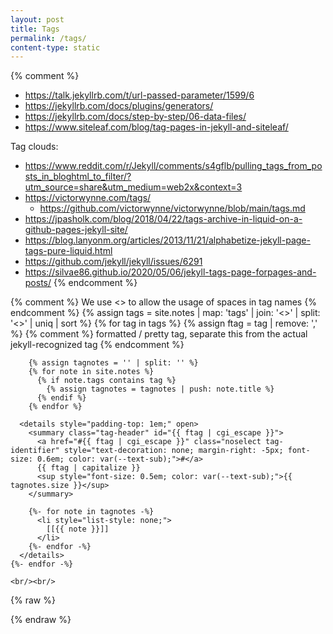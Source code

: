 ```yaml
---
layout: post
title: Tags
permalink: /tags/
content-type: static
---
```


{% comment %}

  - https://talk.jekyllrb.com/t/url-passed-parameter/1599/6
  - https://jekyllrb.com/docs/plugins/generators/
  - https://jekyllrb.com/docs/step-by-step/06-data-files/
  - https://www.siteleaf.com/blog/tag-pages-in-jekyll-and-siteleaf/

Tag clouds:
 - https://www.reddit.com/r/Jekyll/comments/s4gflb/pulling_tags_from_posts_in_bloghtml_to_filter/?utm_source=share&utm_medium=web2x&context=3
 - https://victorwynne.com/tags/
   - https://github.com/victorwynne/victorwynne/blob/main/tags.md
 - https://jpasholk.com/blog/2018/04/22/tags-archive-in-liquid-on-a-github-pages-jekyll-site/
 - https://blog.lanyonm.org/articles/2013/11/21/alphabetize-jekyll-page-tags-pure-liquid.html
 - https://github.com/jekyll/jekyll/issues/6291
 - https://silvae86.github.io/2020/05/06/jekyll-tags-page-forpages-and-posts/
{% endcomment %}

<main>
    {% comment %} We use <> to allow the usage of spaces in tag names {% endcomment %}
    {% assign tags = site.notes | map: 'tags' | join: '<>' | split: '<>' | uniq | sort %}
    {% for tag in tags %}
        {% assign ftag = tag | remove: ',' %}
        {% comment %} formatted / pretty tag, separate this from the actual jekyll-recognized tag {% endcomment %}

        {% assign tagnotes = '' | split: '' %}
        {% for note in site.notes %}
          {% if note.tags contains tag %}
            {% assign tagnotes = tagnotes | push: note.title %}
          {% endif %}
        {% endfor %}
      
      <details style="padding-top: 1em;" open>
        <summary class="tag-header" id="{{ ftag | cgi_escape }}">
          <a href="#{{ ftag | cgi_escape }}" class="noselect tag-identifier" style="text-decoration: none; margin-right: -5px; font-size: 0.6em; color: var(--text-sub);">#</a>
          {{ ftag | capitalize }}
          <sup style="font-size: 0.5em; color: var(--text-sub);">{{ tagnotes.size }}</sup>
        </summary>

        {%- for note in tagnotes -%}
          <li style="list-style: none;">
            [[{{ note }}]]
          </li>
        {%- endfor -%}
      </details>
    {%- endfor -%}

    <br/><br/>
</main>

{% raw %}
<style>
.category-content a {
    text-decoration: none;
    color: #4183c4;
}

.category-content a:hover {
    text-decoration: underline;
    color: #4183c4;
}
</style>
{% endraw %}
